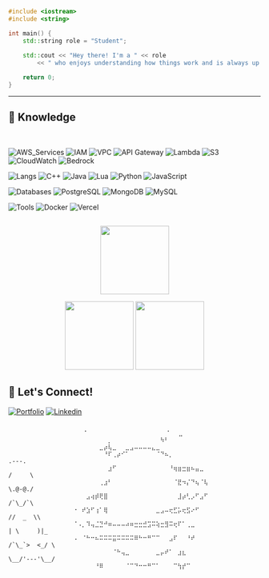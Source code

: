 ```cpp
#include <iostream>
#include <string>

int main() {
    std::string role = "Student";
    
    std::cout << "Hey there! I'm a " << role 
        << " who enjoys understanding how things work and is always up for learning!" << std::endl;

    return 0;
}
```
---
## 🧠 Knowledge
<br>

![AWS_Services](https://img.shields.io/badge/AWS_Services-4d4d4d?)
![IAM](https://img.shields.io/badge/IAM-informational?color=2b4f78)
![VPC](https://img.shields.io/badge/VPC-informational?color=2b4f78)
![API Gateway](https://img.shields.io/badge/API_Gateway-informational?color=2b4f78)
![Lambda](https://img.shields.io/badge/Lambda-informational?color=2b4f78)
![S3](https://img.shields.io/badge/S3-informational?color=2b4f78)
![CloudWatch](https://img.shields.io/badge/CloudWatch-informational?color=2b4f78)
![Bedrock](https://img.shields.io/badge/Bedrock-informational?color=2b4f78)

![Langs](https://img.shields.io/badge/Languages-4d4d4d?)
![C++](https://img.shields.io/badge/C++-blue?logo=cplusplus&logoColor=d3d3d3&color=2b4f78)
![Java](https://img.shields.io/badge/Java-blue?logo=openjdk&logoColor=d3d3d3&color=2b4f78)
![Lua](https://img.shields.io/badge/Lua-blue?logo=lua&logoColor=d3d3d3&color=2b4f78)
![Python](https://img.shields.io/badge/Python-blue?logo=python&logoColor=d3d3d3&color=2b4f78)
![JavaScript](https://img.shields.io/badge/JavaScript-blue?logo=javascript&logoColor=d3d3d3&color=2b4f78)

![Databases](https://img.shields.io/badge/Databases-4d4d4d?)
![PostgreSQL](https://img.shields.io/badge/PostgreSQL-informational?logo=postgresql&logoColor=d3d3d3&color=2b4f78)
![MongoDB](https://img.shields.io/badge/MongoDB-informational?logo=mongodb&logoColor=d3d3d3&color=2b4f78)
![MySQL](https://img.shields.io/badge/MySQL-informational?logo=mysql&logoColor=d3d3d3&color=2b4f78)

![Tools](https://img.shields.io/badge/Tools-4d4d4d?)
![Docker](https://img.shields.io/badge/Docker-informational?logo=docker&logoColor=d3d3d3&color=2b4f78)
![Vercel](https://img.shields.io/badge/Vercel-informational?logo=vercel&logoColor=d3d3d3&color=2b4f78)

## 

<p align="center">
    <img height="137px" src="https://github-readme-streak-stats.herokuapp.com/?user=Clebers0n&hide_border=true&mode=weekly&theme=github_dark_blue" />
</p>
<p align="center">
    <img height="137px" src="https://github-readme-stats.vercel.app/api?username=Clebers0n&hide_title=true&hide_border=true&show_icons=true&include_all_commits=true&count_private=true&line_height=21&theme=github_dark" /> <img height="137px" src="https://github-readme-stats.vercel.app/api/top-langs/?username=Clebers0n&hide=html&hide_title=false&hide_border=true&layout=compact&langs_count=8&theme=github_dark" />
</p>

## 💬 Let's Connect!

[![Portfolio](https://img.shields.io/badge/Portfolio-3d3d3d?style=for-the-badge)]()
[![Linkedin](https://img.shields.io/badge/Linkedin-0A66C2?style=for-the-badge)](https://www.linkedin.com/in/cleberson-frança-7182912b9)

```
                  ⠀⠀⠀⠀⠀⠀⠀⠀⠀⠀⠀⠀⠀⠀⠀⠀⠀⠈⠀⠀⠀⠀⠀⠀⠀⠀⠀⠀⠀⠀⠀⠀⠀⠀⠀⠀⠈⠀⠀⣀⠀⠀⠀⠀⠀⠀⠀⠀⠀⠀⠀ 
                  ⠀⠀⠀⠀⠀⠀⠀⠀⡀⠀⠀⠀⠀⠀⠀⠀⠀⠀⠀⠀⠳⠃⠀⠀⠀⠀⠀⠀⠀⠀⠀⠀                    
                  ⠀⠀⠀⠀⠀⠀⣀⡴⢧⣀⠀⠀⣀⣠⠤⠤⠤⠤⣄⣀⠀⠀⠀⠀⠀⠀⠀⠀⠀⠀⠀⠀                    
                  ⠀⠀⠀⠀⠀⠀⠀⠘⠏⢀⡴⠊⠁⠀⠀⠀⠀⠀⠀⠈⠙⠦⡀⠀⠀⠀⠀⠀⠀⠀⠀⠀                           .---.
                  ⠀⠀⠀⠀⠀⠀⠀⠀⣰⠋⠀⠀⠀⠀⠀⠀⠀⠀⠀⠀⠀⠀⠘⢶⣶⣒⣶⠦⣤⣀⠀⠀                          /     \
                  ⠀⠀⠀⠀⠀⠀⢀⣰⠃⠀⠀⠀⠀⠀⠀⠀⠀⠀⠀⠀⠀⠀⠀⠈⣟⠲⡌⠙⢦⠈⢧⠀                          \.@-@./
                  ⠀⠀⠀⣠⢴⡾⢟⣿⠀⠀⠀⠀⠀⠀⠀⠀⠀⠀⠀⠀⠀⠀⠀⠀⣸⡴⢃⡠⠋⣠⠋⠀                          /`\_/`\
                  ⠐⠀⠞⣱⠋⢰⠁⢿⠀⠀⠀⠀⠀⠀⠀⠀⠀⠀⠀⣀⣠⠤⢖⣋⡥⢖⣫⠔⠋⠀⠀⠀                        //  _  \\
                  ⠈⠠⡀⠹⢤⣈⣙⠚⠶⠤⠤⠤⠴⠶⣒⣒⣚⣩⠭⢵⣒⣻⠭⢖⠏⠁⢀⣀⠀⠀⠀⠀                     | \     )|_
                  ⠠⠀⠈⠓⠒⠦⠭⠭⠭⣭⠭⠭⠭⠭⠿⠓⠒⠛⠉⠉⠀⠀⣠⠏⠀⠀⠘⠞⠀⠀⠀⠀                     /`\_`>  <_/ \
                  ⠀⠀⠀⠀⠀⠀⠀⠀⠀⠈⠓⢤⣀⠀⠀⠀⠀⠀⠀⣀⡤⠞⠁⠀⣰⣆⠀⠀⠀⠀⠀⠀                       \__/'---'\__/
                  ⠀⠀⠀⠀⠀⠘⠿⠀⠀⠀⠀⠀⠈⠉⠙⠒⠒⠛⠉⠁⠀⠀⠀⠉⢳⡞⠉⠀⠀⠀⠀⠀                    
```
